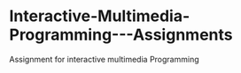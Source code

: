 # Interactive-Multimedia-Programming---Assignments
Assignment for interactive multimedia Programming
